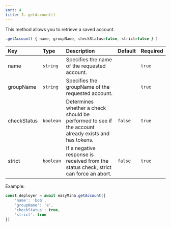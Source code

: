 ```yaml
---
sort: 4
title: 3. getAccount()
---
```


This method allows you to retrieve a saved account.

```javascript
.getAccount( { name, groupName, checkStatus=false, strict=false } )
```

| Key | Type | Description | Default | Required |
| :-- | :-- | :-- | :-- | :-- |
| name | `string` | Specifies the name of the requested account. | | `true` |
| groupName | `string` | Specifies the groupName of the requested account. | | `true` |
| checkStatus | `boolean` | Determines whether a check should be performed to see if the account already exists and has tokens. | `false` | `true` |
| strict | `boolean` | If a negative response is received from the status check, strict can force an abort. | `false` | `true` |

Example:

```javascript
const deployer = await easyMina.getAccount({
    'name': 'bob',
    'groupName': 'a',
    'checkStatus': true,
    'strict': true
})
```
